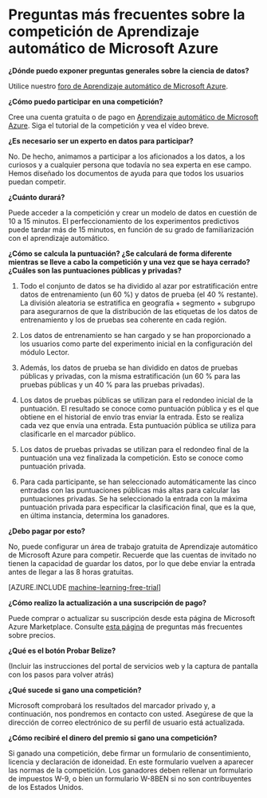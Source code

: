 <properties
	pageTitle="Preguntas más frecuentes sobre la competición de Aprendizaje automático | Microsoft Azure"
	description="Preguntas más frecuentes sobre las competiciones de Aprendizaje automático de Microsoft Azure."
	services="machine-learning"
	documentationCenter=""
	authors="hning86"
	manager="paulettm"
	editor="cgronlun"/>

<tags
	ms.service="machine-learning"
	ms.workload="data-services"
	ms.tgt_pltfrm="na"
	ms.devlang="na"
	ms.topic="article"
	ms.date="03/11/2016"
	ms.author="haining;chlovel;garye"/>

# Preguntas más frecuentes sobre la competición de Aprendizaje automático de Microsoft Azure

**¿Dónde puedo exponer preguntas generales sobre la ciencia de datos?**

Utilice nuestro [foro de Aprendizaje automático de Microsoft Azure](https://social.msdn.microsoft.com/forums/azure/home?forum=MachineLearning).

**¿Cómo puedo participar en una competición?**

Cree una cuenta gratuita o de pago en [Aprendizaje automático de Microsoft Azure](https://studio.azureml.net/?selectAccess=true&o=2%22%20\t%20%22_blank). Siga el tutorial de la competición y vea el vídeo breve.

**¿Es necesario ser un experto en datos para participar?**

No. De hecho, animamos a participar a los aficionados a los datos, a los curiosos y a cualquier persona que todavía no sea experta en ese campo. Hemos diseñado los documentos de ayuda para que todos los usuarios puedan competir.

**¿Cuánto durará?**

Puede acceder a la competición y crear un modelo de datos en cuestión de 10 a 15 minutos. El perfeccionamiento de los experimentos predictivos puede tardar más de 15 minutos, en función de su grado de familiarización con el aprendizaje automático.

**¿Cómo se calcula la puntuación? ¿Se calculará de forma diferente mientras se lleve a cabo la competición y una vez que se haya cerrado? ¿Cuáles son las puntuaciones públicas y privadas?**

1.  Todo el conjunto de datos se ha dividido al azar por estratificación entre datos de entrenamiento (un 60 %) y datos de prueba (el 40 % restante). La división aleatoria se estratifica en geografía + segmento + subgrupo para asegurarnos de que la distribución de las etiquetas de los datos de entrenamiento y los de pruebas sea coherente en cada región.  

2.  Los datos de entrenamiento se han cargado y se han proporcionado a los usuarios como parte del experimento inicial en la configuración del módulo Lector.

3.  Además, los datos de prueba se han dividido en datos de pruebas públicas y privadas, con la misma estratificación (un 60 % para las pruebas públicas y un 40 % para las pruebas privadas).

4.  Los datos de pruebas públicas se utilizan para el redondeo inicial de la puntuación. El resultado se conoce como puntuación pública y es el que obtiene en el historial de envío tras enviar la entrada. Esto se realiza cada vez que envía una entrada. Esta puntuación pública se utiliza para clasificarle en el marcador público.

5.  Los datos de pruebas privadas se utilizan para el redondeo final de la puntuación una vez finalizada la competición. Esto se conoce como puntuación privada.

6.  Para cada participante, se han seleccionado automáticamente las cinco entradas con las puntuaciones públicas más altas para calcular las puntuaciones privadas. Se ha seleccionado la entrada con la máxima puntuación privada para especificar la clasificación final, que es la que, en última instancia, determina los ganadores.

**¿Debo pagar por esto?**

No, puede configurar un área de trabajo gratuita de Aprendizaje automático de Microsoft Azure para competir. Recuerde que las cuentas de invitado no tienen la capacidad de guardar los datos, por lo que debe enviar la entrada antes de llegar a las 8 horas gratuitas.

[AZURE.INCLUDE [machine-learning-free-trial](../../includes/machine-learning-free-trial.md)]

**¿Cómo realizo la actualización a una suscripción de pago?**

Puede comprar o actualizar su suscripción desde esta página de Microsoft Azure Marketplace. Consulte [esta página](https://azure.microsoft.com/pricing/details/machine-learning/) de preguntas más frecuentes sobre precios.

**¿Qué es el botón Probar Belize?**

(Incluir las instrucciones del portal de servicios web y la captura de pantalla con los pasos para volver atrás)

**¿Qué sucede si gano una competición?**

Microsoft comprobará los resultados del marcador privado y, a continuación, nos pondremos en contacto con usted. Asegúrese de que la dirección de correo electrónico de su perfil de usuario está actualizada.

**¿Cómo recibiré el dinero del premio si gano una competición?**

Si ganado una competición, debe firmar un formulario de consentimiento, licencia y declaración de idoneidad. En este formulario vuelven a aparecer las normas de la competición. Los ganadores deben rellenar un formulario de impuestos W-9, o bien un formulario W-8BEN si no son contribuyentes de los Estados Unidos.

<!---HONumber=AcomDC_0316_2016-->